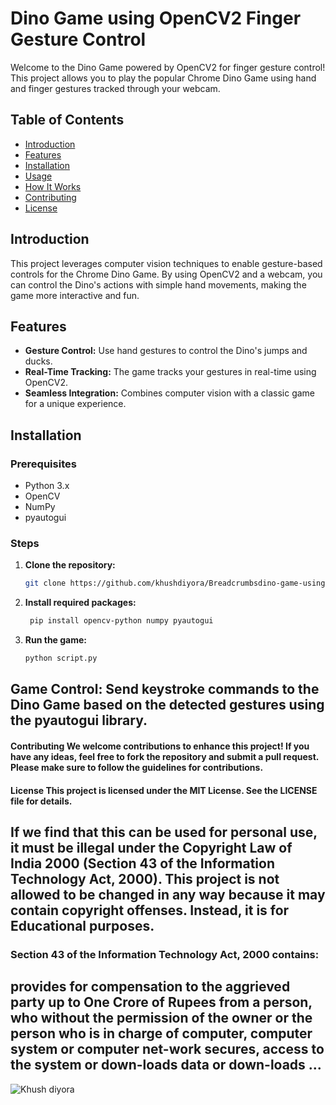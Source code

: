 # Dino Game using OpenCV2 Finger Gesture Control

Welcome to the Dino Game powered by OpenCV2 for finger gesture control! This project allows you to play the popular Chrome Dino Game using hand and finger gestures tracked through your webcam.

## Table of Contents
- [Introduction](#introduction)
- [Features](#features)
- [Installation](#installation)
- [Usage](#usage)
- [How It Works](#how-it-works)
- [Contributing](#contributing)
- [License](#license)

## Introduction
This project leverages computer vision techniques to enable gesture-based controls for the Chrome Dino Game. By using OpenCV2 and a webcam, you can control the Dino's actions with simple hand movements, making the game more interactive and fun.

## Features
- **Gesture Control:** Use hand gestures to control the Dino's jumps and ducks.
- **Real-Time Tracking:** The game tracks your gestures in real-time using OpenCV2.
- **Seamless Integration:** Combines computer vision with a classic game for a unique experience.

## Installation
### Prerequisites
- Python 3.x
- OpenCV
- NumPy
- pyautogui

### Steps
1. **Clone the repository:**
   ```bash
   git clone https://github.com/khushdiyora/Breadcrumbsdino-game-using-OpenCv2.git

2. **Install required packages:**
   ```bash
    pip install opencv-python numpy pyautogui

3. **Run the game:**
   ```bash
   python script.py

## Game Control: Send keystroke commands to the Dino Game based on the detected gestures using the pyautogui library.

#### Contributing We welcome contributions to enhance this project! If you have any ideas, feel free to fork the repository and submit a pull request. Please make sure to follow the guidelines for contributions.

#### License This project is licensed under the MIT License. See the LICENSE file for details.



## If we find that this can be used for personal use, it must be illegal under the Copyright Law of India 2000 (Section 43 of the Information Technology Act, 2000). This project is not allowed to be changed in any way because it may contain copyright offenses. Instead, it is for Educational purposes.

### Section 43 of the Information Technology Act, 2000 contains:

## provides for compensation to the aggrieved party up to One Crore of Rupees from a person, who without the permission of the owner or the person who is in charge of computer, computer system or computer net-work secures, access to the system or down-loads data or down-loads ...

![Khush diyora](https://github.com/user-attachments/assets/2cceda39-3a1a-44ff-aa96-556057017ee9)
